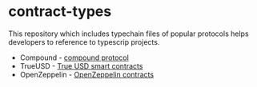 # contract-types

This repository which includes typechain files of  popular protocols helps developers to reference to typescrip projects.

* Compound - [compound protocol](https://github.com/compound-finance/compound-protocol "Github")
* TrueUSD - [True USD smart contracts]()
* OpenZeppelin - [OpenZeppelin contracts]()
